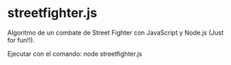 streetfighter.js
===============

Algoritmo de un combate de Street Fighter con JavaScript y Node.js (Just for fun!!).

Ejecutar con el comando:
node streetfighter.js
